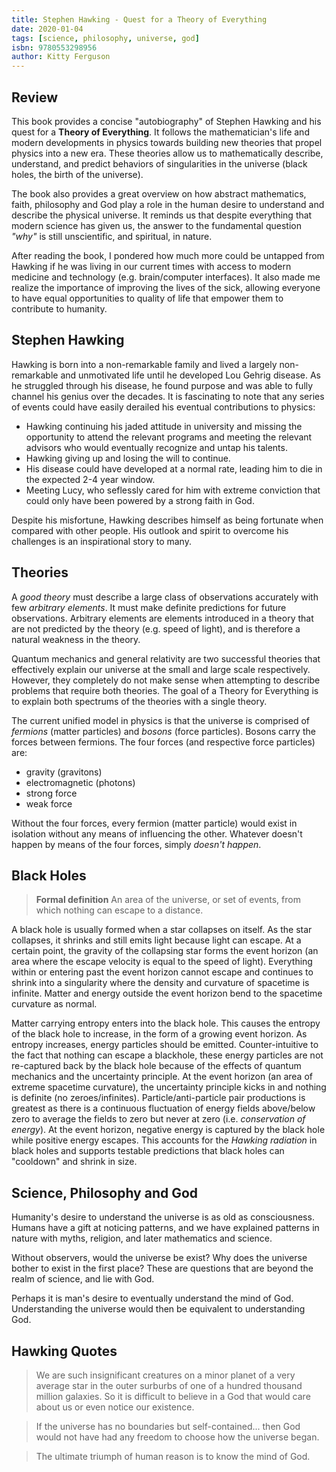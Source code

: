 ```yaml
---
title: Stephen Hawking - Quest for a Theory of Everything
date: 2020-01-04
tags: [science, philosophy, universe, god]
isbn: 9780553298956
author: Kitty Ferguson
---
```


## Review

This book provides a concise "autobiography" of Stephen Hawking and his quest for a **Theory of Everything**. It follows the mathematician's life and modern developments in physics towards building new theories that propel physics into a new era. These theories allow us to mathematically describe, understand, and predict behaviors of singularities in the universe (black holes, the birth of the universe).

The book also provides a great overview on how abstract mathematics, faith, philosophy and God play a role in the human desire to understand and describe the physical universe. It reminds us that despite everything that modern science has given us, the answer to the fundamental question _"why"_ is still unscientific, and spiritual, in nature.

After reading the book, I pondered how much more could be untapped from Hawking if he was living in our current times with access to modern medicine and technology (e.g. brain/computer interfaces). It also made me realize the importance of improving the lives of the sick, allowing everyone to have equal opportunities to quality of life that empower them to contribute to humanity.

## Stephen Hawking

Hawking is born into a non-remarkable family and lived a largely non-remarkable and unmotivated life until he developed Lou Gehrig disease. As he struggled through his disease, he found purpose and was able to fully channel his genius over the decades. It is fascinating to note that any series of events could have easily derailed his eventual contributions to physics:

- Hawking continuing his jaded attitude in university and missing the opportunity to attend the relevant programs and meeting the relevant advisors who would eventually recognize and untap his talents.
- Hawking giving up and losing the will to continue.
- His disease could have developed at a normal rate, leading him to die in the expected 2-4 year window.
- Meeting Lucy, who seflessly cared for him with extreme conviction that could only have been powered by a strong faith in God.

Despite his misfortune, Hawking describes himself as being fortunate when compared with other people.
His outlook and spirit to overcome his challenges is an inspirational story to many.

## Theories

A _good theory_ must describe a large class of observations accurately with few _arbitrary elements_. It must make definite predictions for future observations. Arbitrary elements are elements introduced in a theory that are not predicted by the theory (e.g. speed of light), and is therefore a natural weakness in the theory.

Quantum mechanics and general relativity are two successful theories that effectively explain our universe at the small and large scale respectively. However, they completely do not make sense when attempting to describe problems that require both theories. The goal of a Theory for Everything is to explain both spectrums of the theories with a single theory.

The current unified model in physics is that the universe is comprised of _fermions_ (matter particles) and _bosons_ (force particles). Bosons carry the forces between fermions. The four forces (and respective force particles) are:

- gravity (gravitons)
- electromagnetic (photons)
- strong force
- weak force

Without the four forces, every fermion (matter particle) would exist in isolation without any means of influencing the other. Whatever doesn't happen by means of the four forces, simply _doesn't happen_.

## Black Holes

> **Formal definition** An area of the universe, or set of events, from which nothing can escape to a distance.

A black hole is usually formed when a star collapses on itself. As the star collapses, it shrinks and still emits light because light can escape. At a certain point, the gravity of the collapsing star forms the event horizon (an area where the escape velocity is equal to the speed of light). Everything within or entering past the event horizon cannot escape and continues to shrink into a singularity where the density and curvature of spacetime is infinite. Matter and energy outside the event horizon bend to the spacetime curvature as normal.

Matter carrying entropy enters into the black hole. This causes the entropy of the black hole to increase, in the form of a growing event horizon. As entropy increases, energy particles should be emitted. Counter-intuitive to the fact that nothing can escape a blackhole, these energy particles are not re-captured back by the black hole because of the effects of quantum mechanics and the uncertainty principle. At the event horizon (an area of extreme spacetime curvature), the uncertainty principle kicks in and nothing is definite (no zeroes/infinites). Particle/anti-particle pair productions is greatest as there is a continuous fluctuation of energy fields above/below zero to average the fields to zero but never at zero (i.e. _conservation of energy_). At the event horizon, negative energy is captured by the black hole while positive energy escapes. This accounts for the _Hawking radiation_ in black holes and supports testable predictions that black holes can "cooldown" and shrink in size.

## Science, Philosophy and God

Humanity's desire to understand the universe is as old as consciousness. Humans have a gift at noticing patterns, and we have explained patterns in nature with myths, religion, and later mathematics and science.

Without observers, would the universe be exist? Why does the universe bother to exist in the first place? These are questions that are beyond the realm of science, and lie with God.

Perhaps it is man's desire to eventually understand the mind of God. Understanding the universe would then be equivalent to understanding God.

## Hawking Quotes

> We are such insignificant creatures on a minor planet of a very average star in the outer surburbs of one of a hundred thousand million galaxies. So it is difficult to believe in a God that would care about us or even notice our existence.

> If the universe has no boundaries but self-contained... then God would not have had any freedom to choose how the universe began.

> The ultimate triumph of human reason is to know the mind of God.
